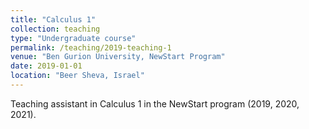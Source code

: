 ```yaml
---
title: "Calculus 1"
collection: teaching
type: "Undergraduate course"
permalink: /teaching/2019-teaching-1
venue: "Ben Gurion University, NewStart Program"
date: 2019-01-01
location: "Beer Sheva, Israel"
---
```


Teaching assistant in Calculus 1 in the NewStart program (2019, 2020, 2021).

<!-- Heading 1
======

Heading 2
======

Heading 3
====== -->